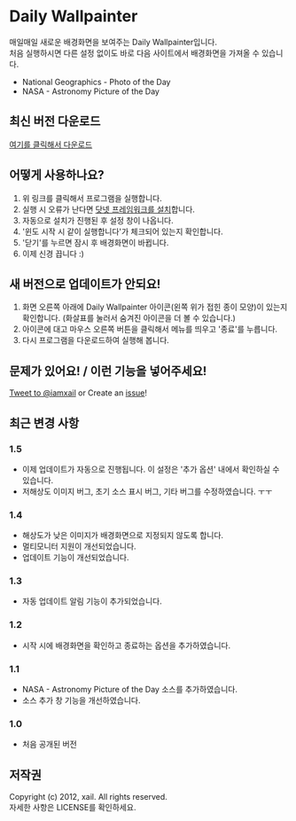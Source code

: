 ﻿Daily Wallpainter
=

매일매일 새로운 배경화면을 보여주는 Daily Wallpainter입니다.  
처음 실행하시면 다른 설정 없이도 바로 다음 사이트에서 배경화면을 가져올 수 있습니다.

* National Geographics - Photo of the Day
* NASA - Astronomy Picture of the Day

최신 버전 다운로드
-
[여기를 클릭해서 다운로드](https://github.com/downloads/iamxail/DailyWallpainter/DailyWallpainter.exe)

어떻게 사용하나요?
-
1. 위 링크를 클릭해서 프로그램을 실행합니다.
3. 실행 시 오류가 난다면 [닷넷 프레임워크를 설치](http://www.microsoft.com/downloads/ko-kr/details.aspx?FamilyID=ab99342f-5d1a-413d-8319-81da479ab0d7)합니다.
4. 자동으로 설치가 진행된 후 설정 창이 나옵니다.
5. '윈도 시작 시 같이 실행합니다'가 체크되어 있는지 확인합니다.
6. '닫기'를 누르면 잠시 후 배경화면이 바뀝니다.
7. 이제 신경 끕니다 :)

새 버전으로 업데이트가 안되요!
-
1. 화면 오른쪽 아래에 Daily Wallpainter 아이콘(왼쪽 위가 접힌 종이 모양)이 있는지 확인합니다. (화살표를 눌러서 숨겨진 아이콘을 더 볼 수 있습니다.)
2. 아이콘에 대고 마우스 오른쪽 버튼을 클릭해서 메뉴를 띄우고 '종료'를 누릅니다.
3. 다시 프로그램을 다운로드하여 실행해 봅니다.

문제가 있어요! / 이런 기능을 넣어주세요!
-
[Tweet to @iamxail](http://twitter.com/iamxail) or Create an [issue](https://github.com/iamxail/DailyWallpainter/issues)!

최근 변경 사항
-
### 1.5
* 이제 업데이트가 자동으로 진행됩니다. 이 설정은 '추가 옵션' 내에서 확인하실 수 있습니다.
* 저해상도 이미지 버그, 초기 소스 표시 버그, 기타 버그를 수정하였습니다. ㅜㅜ

### 1.4
* 해상도가 낮은 이미지가 배경화면으로 지정되지 않도록 합니다.
* 멀티모니터 지원이 개선되었습니다.
* 업데이트 기능이 개선되었습니다.

### 1.3
* 자동 업데이트 알림 기능이 추가되었습니다.

### 1.2
* 시작 시에 배경화면을 확인하고 종료하는 옵션을 추가하였습니다.

### 1.1
* NASA - Astronomy Picture of the Day 소스를 추가하였습니다.
* 소스 추가 창 기능을 개선하였습니다.

### 1.0
* 처음 공개된 버전

저작권
-
Copyright (c) 2012, xail. All rights reserved.  
자세한 사항은 LICENSE를 확인하세요.